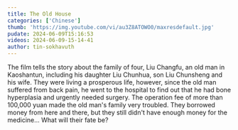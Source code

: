 ```yaml
---
title: The Old House
categories: ['Chinese']
thumb: 'https://img.youtube.com/vi/au3Z8ATOWO0/maxresdefault.jpg'
pudate: 2024-06-09T15:16:53
videos: 2024-06-09-15-14-41
author: tin-sokhavuth
---
```

The film tells the story about the family of four, Liu Changfu, an old man in Kaoshantun, including his daughter Liu Chunhua, son Liu Chunsheng and his wife. They were living a prosperous life, however, since the old man suffered from back pain, he went to the hospital to find out that he had bone hyperplasia and urgently needed surgery. The operation fee of more than 100,000 yuan made the old man's family very troubled. They borrowed money from here and there, but they still didn't have enough money for the medicine... What will their fate be?